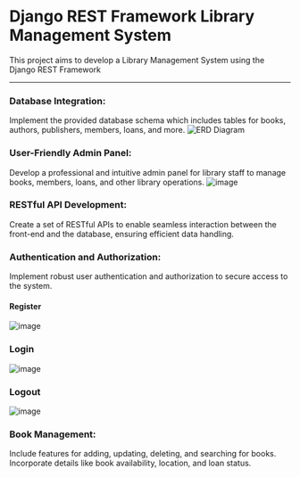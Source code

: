 # Django REST Framework Library Management System

This project aims to develop a Library Management System using the Django REST Framework

<hr>

### Database Integration: 
Implement the provided database schema which includes tables for books, authors, publishers, members, loans, and more.
![ERD Diagram](https://www.edrawmax.com/templates/1016350/?_gl=1%2a1p5zme%2a_gcl_au%2aMTU5NDY2ODk5NC4xNzAzNTA0Mzcw%2a_ga%2aMjEwNzY1MTMyNS4xNzAzNTA0Mzcx%2a_ga_24WTSJBD5B%2aMTcwMzUwNDM3MS4xLjEuMTcwMzUwNDQzNy42MC4wLjA.&_ga=2.69009425.1888417618.1703504371-2107651325.1703504371)


### User-Friendly Admin Panel: 
Develop a professional and intuitive admin panel for library staff to manage books, members, loans, and other library operations.
![image](https://github.com/wojodd/Library-Management-System/assets/86664682/7633a890-8f35-4f79-acd7-e7e703f174dc)


### RESTful API Development: 
Create a set of RESTful APIs to enable seamless interaction between the front-end and the database, ensuring efficient data handling.

### Authentication and Authorization: 
Implement robust user authentication and authorization to secure access to the system.

#### Register
![image](https://github.com/wojodd/Library-Management-System/assets/18037696/e5ab70af-4221-4e00-80e3-66743b1c88c7)

### Login
![image](https://github.com/wojodd/Library-Management-System/assets/18037696/e38e45f6-b6e2-4db5-a6e8-374236fa1526)

### Logout
![image](https://github.com/wojodd/Library-Management-System/assets/18037696/982d342f-f836-4588-b6e4-0900843e0a38)


### Book Management: 
Include features for adding, updating, deleting, and searching for books. Incorporate details like book availability, location, and loan status.
